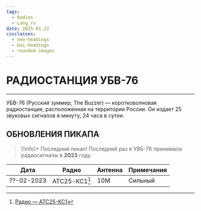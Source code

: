```yaml
---
tags:
  - Radios
  - Lang_ru
date: 2025-01-22
cssclasses:
  - neo-headings
  - bai-headings
  - rounded-images
---
```

# РАДИОСТАНЦИЯ УБВ-76

***
УБВ-76 (Русский зуммер, The Buzzer) — коротковолновая радиостанция, расположенная на территории России. Он издает 25 звуковых сигналов в минуту, 24 часа в сутки.
## ОБНОВЛЕНИЯ ПИКАПА
>[!info]+ Последний пикап!
> Последний раз я УВБ-76 принимала радиосигналы в **2023** году.
> 

| Дата       | Радио         | Антенна | Примечания |
| ---------- | ------------- | ------- | ---------- |
| ??-02-2023 | АТС25-КС1[^1] | 10М     | Сильный    |
[^1]: [Радио — АТС25-КС1](http://www.harduino.ru/index.php/ru/)